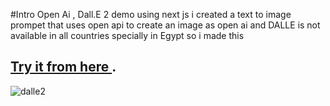#Intro 
Open Ai , Dall.E 2 demo using next js i created a text to image prompet that uses open api  to create an image
as open ai and DALLE is not available in all countries specially in Egypt so i made this 

## [Try it from here ](https://nextdalle2.vercel.app/).

![dalle2](https://user-images.githubusercontent.com/26660809/209745687-b69263b4-3172-43aa-b6a2-8ab3452937af.png)
